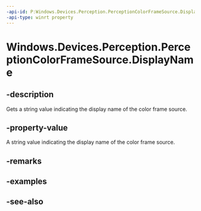 ```yaml
---
-api-id: P:Windows.Devices.Perception.PerceptionColorFrameSource.DisplayName
-api-type: winrt property
---
```


<!-- Property syntax
public string DisplayName { get; }
-->

# Windows.Devices.Perception.PerceptionColorFrameSource.DisplayName

## -description
Gets a string value indicating the display name of the color frame source.

## -property-value
A string value indicating the display name of the color frame source.

## -remarks

## -examples

## -see-also
